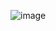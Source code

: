 ![image](https://user-images.githubusercontent.com/102204411/235168767-3ff2dfb7-82d2-4f2f-b278-62bf3436e5a2.png)
